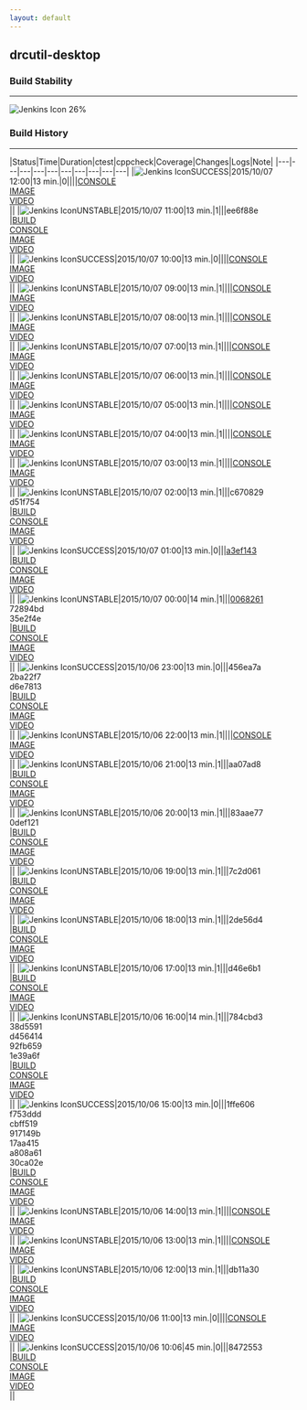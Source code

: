 ```yaml
---
layout: default
---
```

## drcutil-desktop
### Build Stability
___
![Jenkins Icon](http://jenkinshrg.github.io/images/48x48/health-20to39.png)
26%
  
### Build History
___
|Status|Time|Duration|<span class='badge'>ctest</span>|<span class='badge'>cppcheck</span>|Coverage|Changes|Logs|Note|
|---|---|---|---|---|---|---|---|---|---|
|![Jenkins Icon](http://jenkinshrg.github.io/images/24x24/blue.png)SUCCESS|2015/10/07 12:00|13 min.|0||||[CONSOLE](https://drive.google.com/file/d/0B54sHwaxmuM4VnFMbmJSOHFoYmM/view?usp=drivesdk)<br>[IMAGE](https://drive.google.com/file/d/0B54sHwaxmuM4X2Vnb3p2cWxVRGM/view?usp=drivesdk)<br>[VIDEO](https://drive.google.com/file/d/0B54sHwaxmuM4d1N3REp5TXN3bGM/view?usp=drivesdk)<br>||
|![Jenkins Icon](http://jenkinshrg.github.io/images/24x24/yellow.png)UNSTABLE|2015/10/07 11:00|13 min.|1|||ee6f88e<br>|[BUILD](https://drive.google.com/file/d/0B54sHwaxmuM4azkxUVlta3l4OXc/view?usp=drivesdk)<br>[CONSOLE](https://drive.google.com/file/d/0B54sHwaxmuM4eW5GYzhMRmVFQ0U/view?usp=drivesdk)<br>[IMAGE](https://drive.google.com/file/d/0B54sHwaxmuM4UnY3M3hCZVdXaTQ/view?usp=drivesdk)<br>[VIDEO](https://drive.google.com/file/d/0B54sHwaxmuM4aWNQQlh2bEFBWTQ/view?usp=drivesdk)<br>||
|![Jenkins Icon](http://jenkinshrg.github.io/images/24x24/blue.png)SUCCESS|2015/10/07 10:00|13 min.|0||||[CONSOLE](https://drive.google.com/file/d/0B54sHwaxmuM4UlpkaHVaVEdnLTA/view?usp=drivesdk)<br>[IMAGE](https://drive.google.com/file/d/0B54sHwaxmuM4WXpCbzJzNU9uN1E/view?usp=drivesdk)<br>[VIDEO](https://drive.google.com/file/d/0B54sHwaxmuM4RlRxOWJmQ0ZLV2M/view?usp=drivesdk)<br>||
|![Jenkins Icon](http://jenkinshrg.github.io/images/24x24/yellow.png)UNSTABLE|2015/10/07 09:00|13 min.|1||||[CONSOLE](https://drive.google.com/file/d/0B54sHwaxmuM4blJJd09Gc09OQzg/view?usp=drivesdk)<br>[IMAGE](https://drive.google.com/file/d/0B54sHwaxmuM4dWMxeUotTXVvQk0/view?usp=drivesdk)<br>[VIDEO](https://drive.google.com/file/d/0B54sHwaxmuM4akRQNzFQOVJ5R0k/view?usp=drivesdk)<br>||
|![Jenkins Icon](http://jenkinshrg.github.io/images/24x24/yellow.png)UNSTABLE|2015/10/07 08:00|13 min.|1||||[CONSOLE](https://drive.google.com/file/d/0B54sHwaxmuM4Ti10cGtaU3J1SWs/view?usp=drivesdk)<br>[IMAGE](https://drive.google.com/file/d/0B54sHwaxmuM4RGVsbm9OSWVKY28/view?usp=drivesdk)<br>[VIDEO](https://drive.google.com/file/d/0B54sHwaxmuM4VThjQWh0NTVxd3M/view?usp=drivesdk)<br>||
|![Jenkins Icon](http://jenkinshrg.github.io/images/24x24/yellow.png)UNSTABLE|2015/10/07 07:00|13 min.|1||||[CONSOLE](https://drive.google.com/file/d/0B54sHwaxmuM4MDBrbmc2T1Z5dmM/view?usp=drivesdk)<br>[IMAGE](https://drive.google.com/file/d/0B54sHwaxmuM4cFhXaGlycEdwY3M/view?usp=drivesdk)<br>[VIDEO](https://drive.google.com/file/d/0B54sHwaxmuM4SHhuLWdPVTM4Q3M/view?usp=drivesdk)<br>||
|![Jenkins Icon](http://jenkinshrg.github.io/images/24x24/yellow.png)UNSTABLE|2015/10/07 06:00|13 min.|1||||[CONSOLE](https://drive.google.com/file/d/0B54sHwaxmuM4Z0RvaFMzakdudG8/view?usp=drivesdk)<br>[IMAGE](https://drive.google.com/file/d/0B54sHwaxmuM4X29TNmFsYzhSV00/view?usp=drivesdk)<br>[VIDEO](https://drive.google.com/file/d/0B54sHwaxmuM4c3ZuQkVybTdTVWs/view?usp=drivesdk)<br>||
|![Jenkins Icon](http://jenkinshrg.github.io/images/24x24/yellow.png)UNSTABLE|2015/10/07 05:00|13 min.|1||||[CONSOLE](https://drive.google.com/file/d/0B54sHwaxmuM4QnJJZkJIUXMtVXc/view?usp=drivesdk)<br>[IMAGE](https://drive.google.com/file/d/0B54sHwaxmuM4Q1ZWVlV2bVlaaWc/view?usp=drivesdk)<br>[VIDEO](https://drive.google.com/file/d/0B54sHwaxmuM4WDJoNjhMRXI3aHM/view?usp=drivesdk)<br>||
|![Jenkins Icon](http://jenkinshrg.github.io/images/24x24/yellow.png)UNSTABLE|2015/10/07 04:00|13 min.|1||||[CONSOLE](https://drive.google.com/file/d/0B54sHwaxmuM4WWFRLUxxWVNaX00/view?usp=drivesdk)<br>[IMAGE](https://drive.google.com/file/d/0B54sHwaxmuM4VC05UHZRS002NUk/view?usp=drivesdk)<br>[VIDEO](https://drive.google.com/file/d/0B54sHwaxmuM4WVJSUVZDc1VEbTQ/view?usp=drivesdk)<br>||
|![Jenkins Icon](http://jenkinshrg.github.io/images/24x24/yellow.png)UNSTABLE|2015/10/07 03:00|13 min.|1||||[CONSOLE](https://drive.google.com/file/d/0B54sHwaxmuM4NFJFVzF2UWpRTGs/view?usp=drivesdk)<br>[IMAGE](https://drive.google.com/file/d/0B54sHwaxmuM4WU9KVUtRRXZxX0k/view?usp=drivesdk)<br>[VIDEO](https://drive.google.com/file/d/0B54sHwaxmuM4QUpCeEY1d0xGMlE/view?usp=drivesdk)<br>||
|![Jenkins Icon](http://jenkinshrg.github.io/images/24x24/yellow.png)UNSTABLE|2015/10/07 02:00|13 min.|1|||c670829<br>d51f754<br>|[BUILD](https://drive.google.com/file/d/0B54sHwaxmuM4TlNTSGdfM0Z5MlE/view?usp=drivesdk)<br>[CONSOLE](https://drive.google.com/file/d/0B54sHwaxmuM4cG9sRE1tX195dUU/view?usp=drivesdk)<br>[IMAGE](https://drive.google.com/file/d/0B54sHwaxmuM4eVg2anBqMmRXQUE/view?usp=drivesdk)<br>[VIDEO](https://drive.google.com/file/d/0B54sHwaxmuM4b3VBOEcwZThaNUU/view?usp=drivesdk)<br>||
|![Jenkins Icon](http://jenkinshrg.github.io/images/24x24/blue.png)SUCCESS|2015/10/07 01:00|13 min.|0|||[a3ef143](https://github.com/jvrc/JVRCPlugin/commit/a3ef143)<br>|[BUILD](https://drive.google.com/file/d/0B54sHwaxmuM4S0VNYmFWdXhMeEU/view?usp=drivesdk)<br>[CONSOLE](https://drive.google.com/file/d/0B54sHwaxmuM4Tm1sVEhPY1JDbHc/view?usp=drivesdk)<br>[IMAGE](https://drive.google.com/file/d/0B54sHwaxmuM4VGI5V3RXajF5Zmc/view?usp=drivesdk)<br>[VIDEO](https://drive.google.com/file/d/0B54sHwaxmuM4enRwcU8zOWlZOUU/view?usp=drivesdk)<br>||
|![Jenkins Icon](http://jenkinshrg.github.io/images/24x24/yellow.png)UNSTABLE|2015/10/07 00:00|14 min.|1|||[0068261](https://github.com/jrl-umi3218/hrpsys-humanoid/commit/0068261)<br>72894bd<br>35e2f4e<br>|[BUILD](https://drive.google.com/file/d/0B54sHwaxmuM4bnRrTy1WZDduREU/view?usp=drivesdk)<br>[CONSOLE](https://drive.google.com/file/d/0B54sHwaxmuM4UUJHYlJ1MGI5eWM/view?usp=drivesdk)<br>[IMAGE](https://drive.google.com/file/d/0B54sHwaxmuM4UFBvVXR0b2FVaW8/view?usp=drivesdk)<br>[VIDEO](https://drive.google.com/file/d/0B54sHwaxmuM4amdBMzlXSzExVDA/view?usp=drivesdk)<br>||
|![Jenkins Icon](http://jenkinshrg.github.io/images/24x24/blue.png)SUCCESS|2015/10/06 23:00|13 min.|0|||456ea7a<br>2ba22f7<br>d6e7813<br>|[BUILD](https://drive.google.com/file/d/0B54sHwaxmuM4UTUyQzZXU1A1M0U/view?usp=drivesdk)<br>[CONSOLE](https://drive.google.com/file/d/0B54sHwaxmuM4S1ZLdDNmOHlJemc/view?usp=drivesdk)<br>[IMAGE](https://drive.google.com/file/d/0B54sHwaxmuM4YWgxR3lNVEdUSk0/view?usp=drivesdk)<br>[VIDEO](https://drive.google.com/file/d/0B54sHwaxmuM4V1hEc2hHVHFDYU0/view?usp=drivesdk)<br>||
|![Jenkins Icon](http://jenkinshrg.github.io/images/24x24/yellow.png)UNSTABLE|2015/10/06 22:00|13 min.|1||||[CONSOLE](https://drive.google.com/file/d/0B54sHwaxmuM4bHZEMnBlM3BaYlE/view?usp=drivesdk)<br>[IMAGE](https://drive.google.com/file/d/0B54sHwaxmuM4NjctNHlvT1RFWG8/view?usp=drivesdk)<br>[VIDEO](https://drive.google.com/file/d/0B54sHwaxmuM4ZTViSmxoUm9VWUE/view?usp=drivesdk)<br>||
|![Jenkins Icon](http://jenkinshrg.github.io/images/24x24/yellow.png)UNSTABLE|2015/10/06 21:00|13 min.|1|||aa07ad8<br>|[BUILD](https://drive.google.com/file/d/0B54sHwaxmuM4VVVabk5GbEJPZjg/view?usp=drivesdk)<br>[CONSOLE](https://drive.google.com/file/d/0B54sHwaxmuM4OFdLR1JyMFFTWVU/view?usp=drivesdk)<br>[IMAGE](https://drive.google.com/file/d/0B54sHwaxmuM4eDg5QmtrWlNCU2s/view?usp=drivesdk)<br>[VIDEO](https://drive.google.com/file/d/0B54sHwaxmuM4YWx5bHAzRGtpSG8/view?usp=drivesdk)<br>||
|![Jenkins Icon](http://jenkinshrg.github.io/images/24x24/yellow.png)UNSTABLE|2015/10/06 20:00|13 min.|1|||83aae77<br>0def121<br>|[BUILD](https://drive.google.com/file/d/0B54sHwaxmuM4U1oydWlVU2hsOU0/view?usp=drivesdk)<br>[CONSOLE](https://drive.google.com/file/d/0B54sHwaxmuM4YXMzV2RRMUR2cXM/view?usp=drivesdk)<br>[IMAGE](https://drive.google.com/file/d/0B54sHwaxmuM4MDNnTXNFa1JhREk/view?usp=drivesdk)<br>[VIDEO](https://drive.google.com/file/d/0B54sHwaxmuM4ZDB6NHlXdWp3bVU/view?usp=drivesdk)<br>||
|![Jenkins Icon](http://jenkinshrg.github.io/images/24x24/yellow.png)UNSTABLE|2015/10/06 19:00|13 min.|1|||7c2d061<br>|[BUILD](https://drive.google.com/file/d/0B54sHwaxmuM4U0hHSUxELWE3VEk/view?usp=drivesdk)<br>[CONSOLE](https://drive.google.com/file/d/0B54sHwaxmuM4bEN0YTN2d21jVmM/view?usp=drivesdk)<br>[IMAGE](https://drive.google.com/file/d/0B54sHwaxmuM4ZTc2Ni0ybUh1cDg/view?usp=drivesdk)<br>[VIDEO](https://drive.google.com/file/d/0B54sHwaxmuM4ekQ3YzBBMk1EX2M/view?usp=drivesdk)<br>||
|![Jenkins Icon](http://jenkinshrg.github.io/images/24x24/yellow.png)UNSTABLE|2015/10/06 18:00|13 min.|1|||2de56d4<br>|[BUILD](https://drive.google.com/file/d/0B54sHwaxmuM4MWZ0VGVvcHVVS2s/view?usp=drivesdk)<br>[CONSOLE](https://drive.google.com/file/d/0B54sHwaxmuM4Nm4ybGVNX3AwZkU/view?usp=drivesdk)<br>[IMAGE](https://drive.google.com/file/d/0B54sHwaxmuM4bFFYSHFvaGUtREk/view?usp=drivesdk)<br>[VIDEO](https://drive.google.com/file/d/0B54sHwaxmuM4bzVnU0M2UzlDbzA/view?usp=drivesdk)<br>||
|![Jenkins Icon](http://jenkinshrg.github.io/images/24x24/yellow.png)UNSTABLE|2015/10/06 17:00|13 min.|1|||d46e6b1<br>|[BUILD](https://drive.google.com/file/d/0B54sHwaxmuM4RWtOdmNBQkpiQzQ/view?usp=drivesdk)<br>[CONSOLE](https://drive.google.com/file/d/0B54sHwaxmuM4VlU0MGo4UFZaN0E/view?usp=drivesdk)<br>[IMAGE](https://drive.google.com/file/d/0B54sHwaxmuM4VG5lZUpkTWdTM3c/view?usp=drivesdk)<br>[VIDEO](https://drive.google.com/file/d/0B54sHwaxmuM4YWlYSzU2VmxEVmM/view?usp=drivesdk)<br>||
|![Jenkins Icon](http://jenkinshrg.github.io/images/24x24/yellow.png)UNSTABLE|2015/10/06 16:00|14 min.|1|||784cbd3<br>38d5591<br>d456414<br>92fb659<br>1e39a6f<br>|[BUILD](https://drive.google.com/file/d/0B54sHwaxmuM4dXFZZHNSekxYajg/view?usp=drivesdk)<br>[CONSOLE](https://drive.google.com/file/d/0B54sHwaxmuM4bTFUY1FKSWZXSTA/view?usp=drivesdk)<br>[IMAGE](https://drive.google.com/file/d/0B54sHwaxmuM4anJoeFhQTVRVOEk/view?usp=drivesdk)<br>[VIDEO](https://drive.google.com/file/d/0B54sHwaxmuM4OWlFTnVUTjlLRmM/view?usp=drivesdk)<br>||
|![Jenkins Icon](http://jenkinshrg.github.io/images/24x24/blue.png)SUCCESS|2015/10/06 15:00|13 min.|0|||1ffe606<br>f753ddd<br>cbff519<br>917149b<br>17aa415<br>a808a61<br>30ca02e<br>|[BUILD](https://drive.google.com/file/d/0B54sHwaxmuM4TDhaTjZoaFBTZFE/view?usp=drivesdk)<br>[CONSOLE](https://drive.google.com/file/d/0B54sHwaxmuM4S2ZpalRxNkxOSUU/view?usp=drivesdk)<br>[IMAGE](https://drive.google.com/file/d/0B54sHwaxmuM4R2dMQXFFMVZMbk0/view?usp=drivesdk)<br>[VIDEO](https://drive.google.com/file/d/0B54sHwaxmuM4a0RDUkpMVmtwa28/view?usp=drivesdk)<br>||
|![Jenkins Icon](http://jenkinshrg.github.io/images/24x24/yellow.png)UNSTABLE|2015/10/06 14:00|13 min.|1||||[CONSOLE](https://drive.google.com/file/d/0B54sHwaxmuM4dC1lN3VPVVVIcEk/view?usp=drivesdk)<br>[IMAGE](https://drive.google.com/file/d/0B54sHwaxmuM4cENYLTJmV1kxeXc/view?usp=drivesdk)<br>[VIDEO](https://drive.google.com/file/d/0B54sHwaxmuM4VXJoVFI5VFF5c0E/view?usp=drivesdk)<br>||
|![Jenkins Icon](http://jenkinshrg.github.io/images/24x24/yellow.png)UNSTABLE|2015/10/06 13:00|13 min.|1||||[CONSOLE](https://drive.google.com/file/d/0B54sHwaxmuM4Y2ZLTVNndFRPekU/view?usp=drivesdk)<br>[IMAGE](https://drive.google.com/file/d/0B54sHwaxmuM4UUt5MTIyTDI0T2M/view?usp=drivesdk)<br>[VIDEO](https://drive.google.com/file/d/0B54sHwaxmuM4WnZDY0dVenJLOFE/view?usp=drivesdk)<br>||
|![Jenkins Icon](http://jenkinshrg.github.io/images/24x24/yellow.png)UNSTABLE|2015/10/06 12:00|13 min.|1|||db11a30<br>|[BUILD](https://drive.google.com/file/d/0B54sHwaxmuM4Z1VSUmJlQVNGVW8/view?usp=drivesdk)<br>[CONSOLE](https://drive.google.com/file/d/0B54sHwaxmuM4UHBHdlh4aURRbGs/view?usp=drivesdk)<br>[IMAGE](https://drive.google.com/file/d/0B54sHwaxmuM4dTEwUzlyS012eTA/view?usp=drivesdk)<br>[VIDEO](https://drive.google.com/file/d/0B54sHwaxmuM4YXVLSVQwTVZVd1E/view?usp=drivesdk)<br>||
|![Jenkins Icon](http://jenkinshrg.github.io/images/24x24/blue.png)SUCCESS|2015/10/06 11:00|13 min.|0||||[CONSOLE](https://drive.google.com/file/d/0B54sHwaxmuM4a0lIWktucGNkd0k/view?usp=drivesdk)<br>[IMAGE](https://drive.google.com/file/d/0B54sHwaxmuM4TGx4enJJS3lLYzg/view?usp=drivesdk)<br>[VIDEO](https://drive.google.com/file/d/0B54sHwaxmuM4a0xsSW1kbmRKdmM/view?usp=drivesdk)<br>||
|![Jenkins Icon](http://jenkinshrg.github.io/images/24x24/blue.png)SUCCESS|2015/10/06 10:06|45 min.|0|||8472553<br>|[BUILD](https://drive.google.com/file/d/0B54sHwaxmuM4LVBDWU5Gb3ZyTUU/view?usp=drivesdk)<br>[CONSOLE](https://drive.google.com/file/d/0B54sHwaxmuM4ajZocngtVXdsQkk/view?usp=drivesdk)<br>[IMAGE](https://drive.google.com/file/d/0B54sHwaxmuM4WmlNdm5tQmZpNTA/view?usp=drivesdk)<br>[VIDEO](https://drive.google.com/file/d/0B54sHwaxmuM4eVZCdHpsYmtCaXM/view?usp=drivesdk)<br>||
